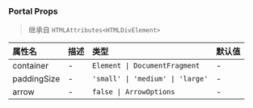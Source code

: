 ### Portal Props

> 继承自 `HTMLAttributes<HTMLDivElement>`

| 属性名 | 描述 | 类型 | 默认值 |
| :-- | :-- | :-- | :-- |
| container | - | `Element \| DocumentFragment` | - |
| paddingSize | - | `'small' \| 'medium' \| 'large'` | - |
| arrow | - | `false \| ArrowOptions` | - |
